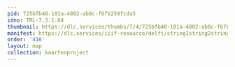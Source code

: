 ```yaml
---
pid: 725bfb40-101a-4802-ab8c-f6fb259fcda3
idno: TRL-7.3.1.04
thumbnail: https://dlc.services/thumbs/7/4/725bfb40-101a-4802-ab8c-f6fb259fcda3/full/400,339/0/default.jpg
manifest: https://dlc.services/iiif-resource/delft/string1string2string3/kaartenproject-2007/TRL-7.3.1.04
order: '416'
layout: map
collection: kaartenproject
---
```

